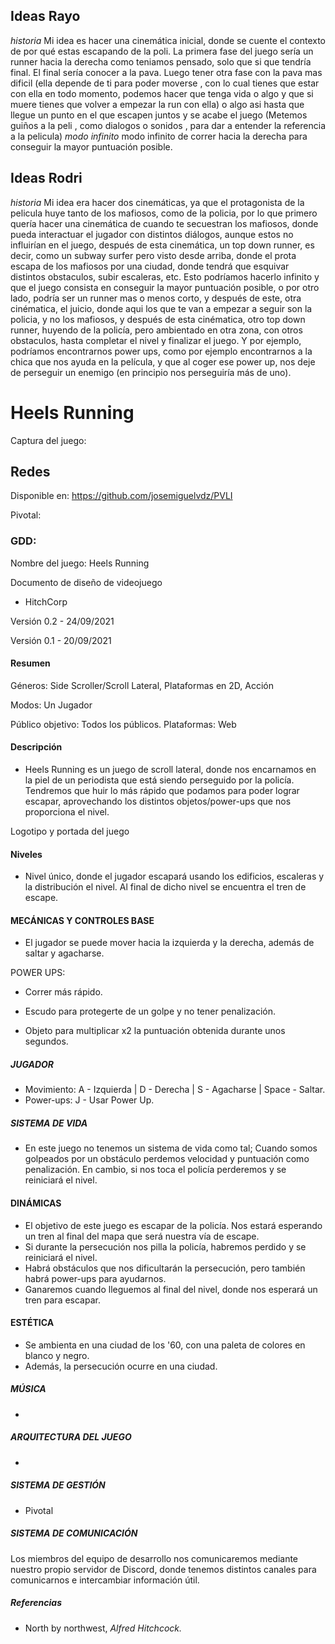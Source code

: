 ## Ideas Rayo
_historia_
Mi idea es hacer una cinemática inicial, donde se cuente el contexto de por qué estas escapando de la poli.
La primera fase del juego sería un runner hacia la derecha como teniamos pensado, solo que si que tendría final. El final sería conocer a la pava.
Luego tener otra fase con la pava mas dificil (ella depende de ti para poder moverse , con lo cual tienes que estar con ella en todo momento, podemos hacer que tenga vida o algo y  que si muere tienes que volver a empezar la run con ella) o algo asi hasta que llegue un punto en el que escapen juntos y se acabe el juego (Metemos guiños a la peli , como dialogos o sonidos , para dar a entender la referencia a la pelicula)
_modo infinito_
modo infinito de correr hacia la derecha para conseguir la mayor puntuación posible.

## Ideas Rodri
_historia_
Mi idea era hacer dos cinemáticas, ya que el protagonista de la pelicula huye tanto de los mafiosos, como de la policia, por lo que primero quería hacer una cinemática de cuando te secuestran los mafiosos, donde pueda interactuar el jugador con distintos diálogos, aunque estos no influirían en el juego, después de esta cinemática, un top down runner, es decir, como un subway surfer pero visto desde arriba, donde el prota escapa de los mafiosos por una ciudad, donde tendrá que esquivar distintos obstaculos, subir escaleras, etc.
Esto podríamos hacerlo infinito y que el juego consista en conseguir la mayor puntuación posible, o por otro lado, podría ser un runner mas o menos corto, y después de este, otra cinématica, el juicio, donde aqui los que te van a empezar a seguir son la policia, y no los mafiosos, y después de esta cinématica, otro top down runner, huyendo de la policía, pero ambientado en otra zona, con otros obstaculos, hasta completar el nivel y finalizar el juego. Y por ejemplo, podríamos encontrarnos power ups, como por ejemplo encontrarnos a la chica que nos ayuda en la película, y que al coger ese power up, nos deje de perseguir un enemigo (en principio nos perseguiría más de uno).

# Heels Running
Captura del juego:

## Redes

Disponible en: https://github.com/josemiguelvdz/PVLI

Pivotal:

### GDD:

Nombre del juego: Heels Running

Documento de diseño de videojuego

-  HitchCorp

Versión 0.2 - 24/09/2021

Versión 0.1 - 20/09/2021

#### Resumen

Géneros: Side Scroller/Scroll Lateral, Plataformas en 2D, Acción

Modos: Un Jugador

Público objetivo: Todos los públicos.
Plataformas: Web


#### Descripción
- Heels Running es un juego de scroll lateral, donde nos encarnamos en la piel de un periodista que está siendo perseguido por la policía. Tendremos que huir lo más rápido que podamos para poder lograr escapar, aprovechando los distintos objetos/power-ups que nos proporciona el nivel.

Logotipo y portada del juego



#### Niveles
- Nivel único, donde el jugador escapará usando los edificios, escaleras y la distribución el nivel. Al final de dicho nivel se encuentra el tren de escape.


#### MECÁNICAS Y CONTROLES BASE
- El jugador se puede mover hacia la izquierda y la derecha, además de saltar y agacharse.

POWER UPS:
- Correr más rápido.
- Escudo para protegerte de un golpe y no tener penalización.

- Objeto para multiplicar x2 la puntuación obtenida durante unos segundos.

##### JUGADOR
- Movimiento: A - Izquierda | D - Derecha | S - Agacharse | Space - Saltar.
- Power-ups: J - Usar Power Up.


##### SISTEMA DE VIDA 
- En este juego no tenemos un sistema de vida como tal; Cuando somos golpeados por un obstáculo perdemos velocidad y puntuación como penalización.
En cambio, si nos toca el policía perderemos y se reiniciará el nivel.


#### DINÁMICAS
- El objetivo de este juego es escapar de la policía. Nos estará esperando un tren al final del mapa que será nuestra vía de escape.
- Si durante la persecución nos pilla la policía, habremos perdido y se reiniciará el nivel.
- Habrá obstáculos que nos dificultarán la persecución, pero también habrá power-ups para ayudarnos.
- Ganaremos cuando lleguemos al final del nivel, donde nos esperará un tren para escapar.


#### ESTÉTICA
 - Se ambienta en una ciudad de los '60, con una paleta de colores en blanco y negro.
 - Además, la persecución ocurre en una ciudad.


##### MÚSICA
- 


##### ARQUITECTURA DEL JUEGO
- 

##### SISTEMA DE GESTIÓN 
- Pivotal


##### SISTEMA DE COMUNICACIÓN
Los miembros del equipo de desarrollo nos comunicaremos mediante nuestro propio servidor de Discord, donde tenemos distintos canales para comunicarnos e intercambiar información útil.

##### Referencias
- North by northwest, _Alfred Hitchcock._ 
